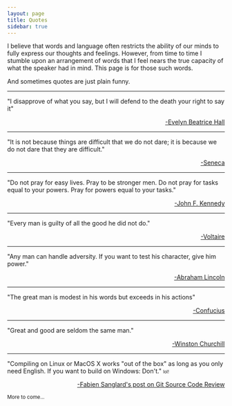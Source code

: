 ```yaml
---
layout: page
title: Quotes
sidebar: true
---
```

I believe that words and language often restricts the ability of our minds to fully express our thoughts and feelings. 
However, from time to time I stumble upon an arrangement of words that I feel nears the true 
capacity of what the speaker had in mind. This page is for those such words. 

And sometimes quotes are just plain funny.

-------------------

"I disapprove of what you say, but I will defend to the death your right to say it"

<p style='text-align: right;'><a href="http://en.wikipedia.org/wiki/Evelyn_Beatrice_Hall">-Evelyn Beatrice Hall</a></p>

-------------------

"It is not because things are difficult that we do not dare; it is because we do not dare that they are difficult."

<p style='text-align: right;'><a href="http://en.wikipedia.org/wiki/Seneca_the_Younger">-Seneca</a></p>

-----------------

"Do not pray for easy lives. Pray to be stronger men. Do not pray for tasks equal to your powers. Pray for powers equal to your tasks."

<p style='text-align: right;'><a href="http://en.wikipedia.org/wiki/John_F._Kennedy">-John F. Kennedy</a></p>

-----------------

"Every man is guilty of all the good he did not do."

<p style='text-align: right;'><a href="http://en.wikipedia.org/wiki/Voltaire">-Voltaire</a></p>

-----------------

"Any man can handle adversity. If you want to test his character, give him power."

<p style='text-align: right;'><a href="http://en.wikipedia.org/wiki/Abraham_Lincoln">-Abraham Lincoln</a></p>

-----------------

"The great man is modest in his words but exceeds in his actions"

<p style='text-align: right;'><a href="http://en.wikipedia.org/wiki/Confucius">-Confucius</a></p>

----------------

"Great and good are seldom the same man."

<p style='text-align: right;'><a href="http://en.wikipedia.org/wiki/Winston_Churchill">-Winston Churchill</a></p>

----------------

"Compiling on Linux or MacOS X works "out of the box" as long as you only need English. If you want to build on Windows: Don't." <small><small>lol!</small></small>

<p style='text-align: right;'><a href="http://fabiensanglard.net/git_code_review/index.php">-Fabien Sanglard's post on Git Source Code Review</a></p>

<small>More to come...</small>

